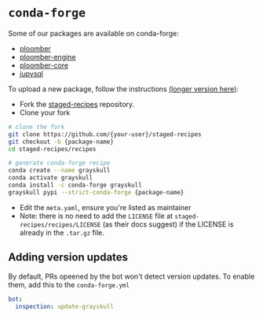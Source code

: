 # `conda-forge`

Some of our packages are available on conda-forge:

- [ploomber](https://github.com/conda-forge/ploomber-feedstock)
- [ploomber-engine](https://github.com/conda-forge/ploomber-engine-feedstock)
- [ploomber-core](https://github.com/conda-forge/ploomber-core-feedstock)
- [jupysql](https://github.com/conda-forge/jupysql-feedstock)

To upload a new package, follow the instructions [(longer version here)](https://conda-forge.org/docs/maintainer/adding_pkgs.html#generating-the-recipe):

- Fork the [staged-recipes](https://github.com/conda-forge/staged-recipes) repository.
- Clone your fork

```sh
# clone the fork
git clone https://github.com/{your-user}/staged-recipes
git checkout -b {package-name}
cd staged-recipes/recipes

# generate conda-forge recipe
conda create --name grayskull
conda activate grayskull
conda install -c conda-forge grayskull
grayskull pypi --strict-conda-forge {package-name}
```

- Edit the `meta.yaml`, ensure you're listed as maintainer
- Note: there is no need to add the `LICENSE` file at `staged-recipes/recipes/LICENSE` (as their docs suggest) if the LICENSE is already in the `.tar.gz` file.


## Adding version updates

By default, PRs opeened by the bot won't detect version updates. To enable them, add this to the `conda-forge.yml`

```yaml
bot:
  inspection: update-grayskull
```